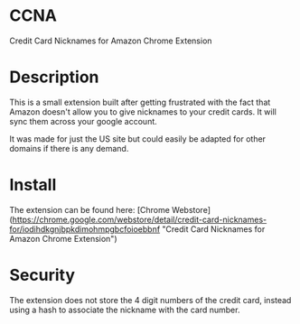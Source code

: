 # CCNA
Credit Card Nicknames for Amazon Chrome Extension

# Description
This is a small extension built after getting frustrated with the fact that Amazon doesn't allow you to give nicknames to your credit cards. It will sync them across your google account.

It was made for just the US site but could easily be adapted for other domains if there is any demand.

# Install
The extension can be found here: [Chrome Webstore] (https://chrome.google.com/webstore/detail/credit-card-nicknames-for/iodihdkgnjbpkdimohmpgbcfoioebbnf "Credit Card Nicknames for Amazon Chrome Extension")

# Security
The extension does not store the 4 digit numbers of the credit card, instead using a hash to associate the nickname with the card number.
